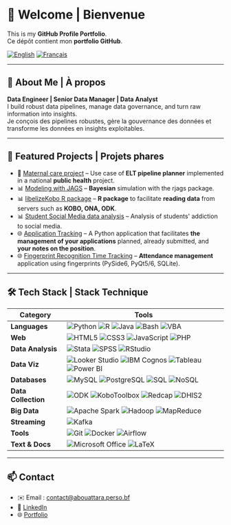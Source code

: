 # 👋 Welcome | Bienvenue

This is my **GitHub Profile Portfolio**.  
Ce dépôt contient mon **portfolio GitHub**.  

[![English](https://img.shields.io/badge/Readme-English-blue)](/https://abouattara.github.io/portifolio/) [![Français](https://img.shields.io/badge/Lire_en_Français-green)](https://github.com/abouattara/portifolio/tree/main/fr)

---

## 🚀 About Me | À propos
**Data Engineer | Senior Data Manager | Data Analyst**  
I build robust data pipelines, manage data governance, and turn raw information into insights.  
Je conçois des pipelines robustes, gère la gouvernance des données et transforme les données en insights exploitables.  

---

## 🌟 Featured Projects | Projets phares

- 🚀 [Maternal care project](https://github.com/abouattara/data-engineering/tree/main/maternal-health-project) – Use case of **ELT pipeline planner** implemented in a national **public health** project.
- 📊 [Modeling with JAGS](https://abouattara.github.io/jags-model/) – **Bayesian** simulation with the rjags package.  
- 📊 [libelizeKobo R package](https://abouattara.github.io/labelizeKobo/) – **R package** to facilitate **reading data** from servers such as **KOBO, ONA, ODK**.
- 📊 [Student Social Media data analysis](https://github.com/abouattara/data-science/tree/main/Social-Media-Addiction) – Analysis of students' addiction to social media.
- 🌐 [Application Tracking](https://abouattara.github.io/suivi-de-candidatures/) – A Python application that facilitates **the management of your applications** planned, already submitted, and **your notes on the position**. 
- 🌐 [Fingerprint Recognition Time Tracking](https://github.com/abouattara/development/) – **Attendance management** application using fingerprints (PySide6, PyQt5/6, SQLite).

---

## 🛠 Tech Stack | Stack Technique

| Category            | Tools |
|---------------------|-------|
| **Languages**       | ![Python](https://img.shields.io/badge/Python-3776AB?logo=python&logoColor=white) ![R](https://img.shields.io/badge/R-276DC3?logo=r&logoColor=white) ![Java](https://img.shields.io/badge/Java-007396?logo=java&logoColor=white) ![Bash](https://img.shields.io/badge/Bash-4EAA25?logo=gnu-bash&logoColor=white) ![VBA](https://img.shields.io/badge/VBA-217346?logo=microsoft-excel&logoColor=white) |
| **Web**             | ![HTML5](https://img.shields.io/badge/HTML5-E34F26?logo=html5&logoColor=white) ![CSS3](https://img.shields.io/badge/CSS3-1572B6?logo=css3&logoColor=white) ![JavaScript](https://img.shields.io/badge/JavaScript-F7DF1E?logo=javascript&logoColor=black) ![PHP](https://img.shields.io/badge/PHP-777BB4?logo=php&logoColor=white) |
| **Data Analysis**   | ![Stata](https://img.shields.io/badge/Stata-1A5D8D?logoColor=white) ![SPSS](https://img.shields.io/badge/SPSS-006699?logoColor=white) ![RStudio](https://img.shields.io/badge/RStudio-75AADB?logo=rstudio&logoColor=white) |
| **Data Viz**        | ![Looker Studio](https://img.shields.io/badge/Looker%20Studio-4285F4?logo=looker&logoColor=white) ![IBM Cognos](https://img.shields.io/badge/IBM%20Cognos-052FAD?logo=ibm&logoColor=white) ![Tableau](https://img.shields.io/badge/Tableau-E97627?logo=tableau&logoColor=white) ![Power BI](https://img.shields.io/badge/PowerBI-F2C811?logo=powerbi&logoColor=black) |
| **Databases**       | ![MySQL](https://img.shields.io/badge/MySQL-4479A1?logo=mysql&logoColor=white) ![PostgreSQL](https://img.shields.io/badge/PostgreSQL-4169E1?logo=postgresql&logoColor=white) ![SQL](https://img.shields.io/badge/SQL-336791?logo=databricks&logoColor=white) ![NoSQL](https://img.shields.io/badge/NoSQL-CC2927?logo=mongodb&logoColor=white) |
| **Data Collection** | ![ODK](https://img.shields.io/badge/ODK-4A90E2?logoColor=white) ![KoboToolbox](https://img.shields.io/badge/KoboToolbox-1E90FF?logoColor=white) ![Redcap](https://img.shields.io/badge/Redcap-DC143C?logoColor=white) ![DHIS2](https://img.shields.io/badge/DHIS2-006699?logoColor=white) |
| **Big Data**        | ![Apache Spark](https://img.shields.io/badge/Spark-E25A1C?logo=apachespark&logoColor=white) ![Hadoop](https://img.shields.io/badge/Hadoop-FFCC00?logo=apachehadoop&logoColor=black) ![MapReduce](https://img.shields.io/badge/MapReduce-FF6F00?logoColor=white) |
| **Streaming**       | ![Kafka](https://img.shields.io/badge/Apache%20Kafka-231F20?logo=apache-kafka&logoColor=white) |
| **Tools**           | ![Git](https://img.shields.io/badge/Git-F05032?logo=git&logoColor=white) ![Docker](https://img.shields.io/badge/Docker-2496ED?logo=docker&logoColor=white) ![Airflow](https://img.shields.io/badge/Apache%20Airflow-017CEE?logo=apache-airflow&logoColor=white) |
| **Text & Docs**     | ![Microsoft Office](https://img.shields.io/badge/Microsoft%20Office-D83B01?logo=microsoft-office&logoColor=white) ![LaTeX](https://img.shields.io/badge/LaTeX-008080?logo=latex&logoColor=white) |


---

## 📫 Contact
- ✉️ Email : contact@abouattara.perso.bf
- 🔗 [LinkedIn](https://linkedin.com/in/abouattara)  
- 🌐 [Portfolio](https://abouattara.perso.bf)
